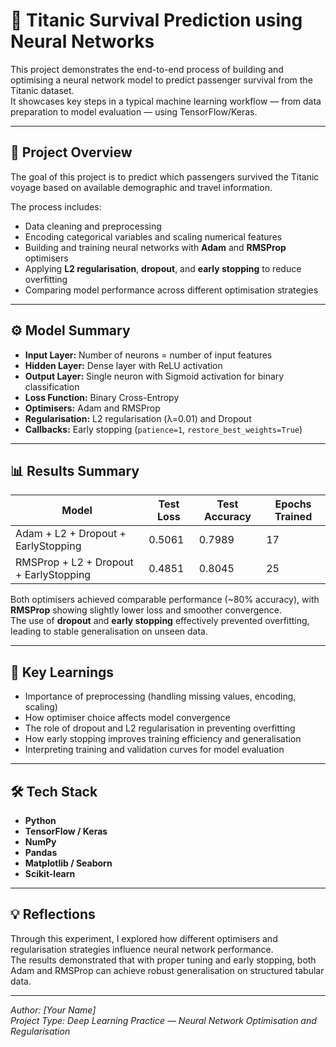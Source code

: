 
# 🚢 Titanic Survival Prediction using Neural Networks

This project demonstrates the end-to-end process of building and optimising a neural network model to predict passenger survival from the Titanic dataset.  
It showcases key steps in a typical machine learning workflow — from data preparation to model evaluation — using TensorFlow/Keras.

---

## 🧭 Project Overview
The goal of this project is to predict which passengers survived the Titanic voyage based on available demographic and travel information.

The process includes:
- Data cleaning and preprocessing  
- Encoding categorical variables and scaling numerical features  
- Building and training neural networks with **Adam** and **RMSProp** optimisers  
- Applying **L2 regularisation**, **dropout**, and **early stopping** to reduce overfitting  
- Comparing model performance across different optimisation strategies

---

## ⚙️ Model Summary
- **Input Layer:** Number of neurons = number of input features  
- **Hidden Layer:** Dense layer with ReLU activation  
- **Output Layer:** Single neuron with Sigmoid activation for binary classification  
- **Loss Function:** Binary Cross-Entropy  
- **Optimisers:** Adam and RMSProp  
- **Regularisation:** L2 regularisation (λ=0.01) and Dropout  
- **Callbacks:** Early stopping (`patience=1`, `restore_best_weights=True`)

---

## 📊 Results Summary
| Model | Test Loss | Test Accuracy | Epochs Trained |
|--------|------------|----------------|----------------|
| Adam + L2 + Dropout + EarlyStopping | 0.5061 | 0.7989 | 17 |
| RMSProp + L2 + Dropout + EarlyStopping | 0.4851 | 0.8045 | 25 |

Both optimisers achieved comparable performance (~80% accuracy), with **RMSProp** showing slightly lower loss and smoother convergence.  
The use of **dropout** and **early stopping** effectively prevented overfitting, leading to stable generalisation on unseen data.

---

## 🧠 Key Learnings
- Importance of preprocessing (handling missing values, encoding, scaling)  
- How optimiser choice affects model convergence  
- The role of dropout and L2 regularisation in preventing overfitting  
- How early stopping improves training efficiency and generalisation  
- Interpreting training and validation curves for model evaluation

---

## 🛠️ Tech Stack
- **Python**
- **TensorFlow / Keras**
- **NumPy**
- **Pandas**
- **Matplotlib / Seaborn**
- **Scikit-learn**

---

## 💡 Reflections
Through this experiment, I explored how different optimisers and regularisation strategies influence neural network performance.  
The results demonstrated that with proper tuning and early stopping, both Adam and RMSProp can achieve robust generalisation on structured tabular data.

---

*Author: [Your Name]*  
*Project Type: Deep Learning Practice — Neural Network Optimisation and Regularisation*

